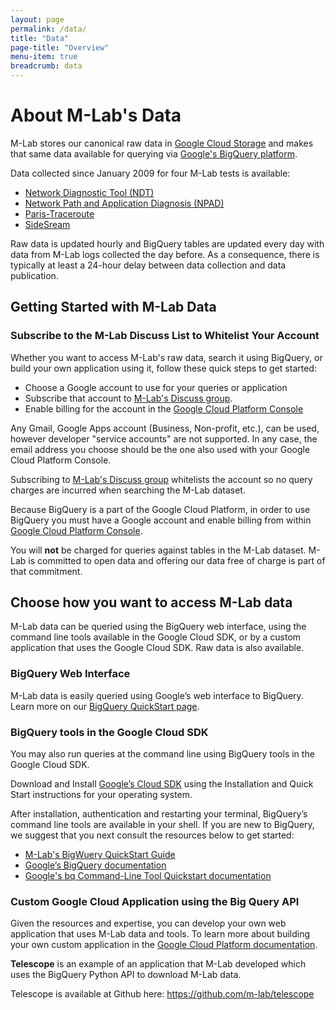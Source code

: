 ```yaml
---
layout: page
permalink: /data/
title: "Data"
page-title: "Overview"
menu-item: true
breadcrumb: data
---
```


# About M-Lab's Data  

M-Lab stores our canonical raw data in [Google Cloud Storage](https://console.developers.google.com/storage/browser/m-lab/) and makes that same data available for querying via [Google's BigQuery platform](https://bigquery.cloud.google.com/queries/measurement-lab). 

Data collected since January 2009 for four M-Lab tests is available:

- [Network Diagnostic Tool (NDT)](/tools/ndt/)
- [Network Path and Application Diagnosis (NPAD)](/tools/npad/)
- [Paris-Traceroute](/tools/paris-traceroute/)
- [SideSream](/tools/sidestream)

Raw data is updated hourly and BigQuery tables are updated every day with data from M-Lab logs collected the day before. As a consequence, there is typically at least a 24-hour delay between data collection and data publication.

## Getting Started with M-Lab Data

### Subscribe to the M-Lab Discuss List to Whitelist Your Account

Whether you want to access M-Lab's raw data, search it using BigQuery, or build your own application using it, follow these quick steps to get started:

- Choose a Google account to use for your queries or application
- Subscribe that account to [M-Lab's Discuss group](https://groups.google.com/a/measurementlab.net/forum/#!forum/discuss). 
- Enable billing for the account in the [Google Cloud Platform Console](https://console.developers.google.com/)

Any Gmail, Google Apps account (Business, Non-profit, etc.), can be used, however developer "service accounts" are not supported. In any case, the email address you choose should be the one also used with your Google Cloud Platform Console.

Subscribing to [M-Lab's Discuss group](https://groups.google.com/a/measurementlab.net/forum/#!forum/discuss) whitelists the account so no query charges are incurred when searching the M-Lab dataset.

Because BigQuery is a part of the Google Cloud Platform, in order to use BigQuery you must have a Google account and enable billing from within [Google Cloud Platform Console](https://console.developers.google.com/).

You will **not** be charged for queries against tables in the M-Lab dataset. M-Lab is committed to open data and offering our data free of charge is part of that commitment.

## Choose how you want to access M-Lab data

M-Lab data can be queried using the BigQuery web interface, using the command line tools available in the Google Cloud SDK, or by a custom application that uses the Google Cloud SDK. Raw data is also available. 

### BigQuery Web Interface

M-Lab data is easily queried using Google’s web interface to BigQuery. Learn more on our [BigQuery QuickStart page](/data/bq/quickstart/). 

### BigQuery tools in the Google Cloud SDK

You may also run queries at the command line using BigQuery tools in the Google Cloud SDK.

Download and Install [Google’s Cloud SDK](https://cloud.google.com/sdk/) using the Installation and Quick Start instructions for your operating system. 

After installation, authentication and restarting your terminal, BigQuery’s command line tools are available in your shell. If you are new to BigQuery, we suggest that you next consult the resources below to get started: 

- [M-Lab's BigWuery QuickStart Guide](/data/bq/quickstart/)
- [Google’s BigQuery documentation](https://cloud.google.com/bigquery/what-is-bigquery)
- [Google's bq Command-Line Tool Quickstart documentation](https://cloud.google.com/bigquery/bq-command-line-tool-quickstart)

### Custom Google Cloud Application using the Big Query API

Given the resources and expertise, you can develop your own web application that uses M-Lab data and tools. To learn more about building your own custom application in the [Google Cloud Platform documentation](https://cloud.google.com/docs/).

**Telescope** is an example of an application that M-Lab developed which uses the BigQuery Python API to download M-Lab data.

Telescope is available at Github here: https://github.com/m-lab/telescope
